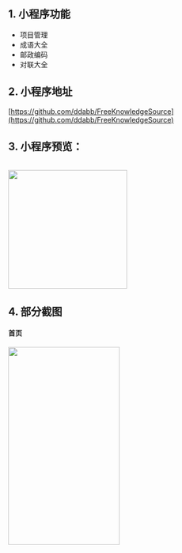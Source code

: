 ## 1. 小程序功能
- 项目管理
- 成语大全
- 邮政编码
- 对联大全


## 2. 小程序地址

[https://github.com/ddabb/FreeKnowledgeSource](https://github.com/ddabb/FreeKnowledgeSource)

## 3. 小程序预览：

<br>
<img src="https://images.cnblogs.com/cnblogs_com/StoneLiu/1971843/o_210507090116addrs.jpg" width="240" height="240"/>
<br>

## 4. 部分截图

####  首页

<img src="https://images.cnblogs.com/cnblogs_com/StoneLiu/1971843/o_210507085746home.jpg" width="225" height="400"/>